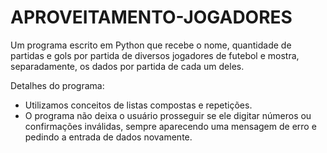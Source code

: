 # APROVEITAMENTO-JOGADORES
Um programa escrito em Python que recebe o nome, quantidade de partidas e gols por partida de diversos jogadores de futebol e mostra, separadamente, os dados por partida de cada um deles.  

Detalhes do programa:

  - Utilizamos conceitos de listas compostas e repetições. 
  - O programa não deixa o usuário prosseguir se ele digitar números ou confirmações inválidas, sempre aparecendo uma mensagem de erro e pedindo a entrada de dados novamente. 
  
  
